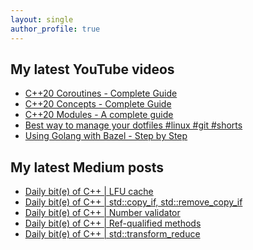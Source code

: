 ```yaml
---
layout: single
author_profile: true
---
```


## My latest YouTube videos

<ul>
<!--START_SECTION:youtube-->
<li><a href="https://www.youtube.com/watch?v=w-dmOHhBX9o">C++20 Coroutines - Complete Guide</a></li>
<li><a href="https://www.youtube.com/watch?v=1So7onMFxJM">C++20 Concepts  - Complete Guide</a></li>
<li><a href="https://www.youtube.com/watch?v=WRCwciJ5MTE">C++20 Modules - A complete guide</a></li>
<li><a href="https://www.youtube.com/watch?v=LHrB4TcU1JM">Best way to manage your dotfiles #linux #git #shorts</a></li>
<li><a href="https://www.youtube.com/watch?v=mXLrk0ipwz4">Using Golang with Bazel - Step by Step</a></li>
<!--END_SECTION:youtube-->
</ul>

## My latest Medium posts

<ul>
<!--START_SECTION:medium-->
<li><a href="https://medium.com/@simontoth/daily-bit-e-of-c-lfu-cache-84d0e2bdae7c?source=rss-1e1de1006a93------2">Daily bit(e) of C++ | LFU cache</a></li>
<li><a href="https://medium.com/@simontoth/daily-bit-e-of-c-std-copy-if-std-remove-copy-if-33cc6def55a5?source=rss-1e1de1006a93------2">Daily bit(e) of C++ | std::copy_if, std::remove_copy_if</a></li>
<li><a href="https://medium.com/@simontoth/daily-bit-e-of-c-number-validator-77638c667347?source=rss-1e1de1006a93------2">Daily bit(e) of C++ | Number validator</a></li>
<li><a href="https://medium.com/@simontoth/daily-bit-e-of-c-ref-qualified-methods-bc2c3cdbe52?source=rss-1e1de1006a93------2">Daily bit(e) of C++ | Ref-qualified methods</a></li>
<li><a href="https://medium.com/@simontoth/daily-bit-e-of-c-std-transform-reduce-ae7a3772e848?source=rss-1e1de1006a93------2">Daily bit(e) of C++ | std::transform_reduce</a></li>
<!--END_SECTION:medium-->
</ul>